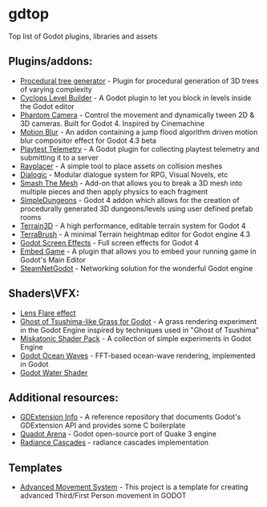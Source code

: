 # gdtop
Top list of Godot plugins, libraries and assets

## Plugins/addons:
- [Procedural tree generator](https://github.com/JekSun97/gdTree3D) - Plugin for procedural generation of 3D trees of varying complexity
- [Cyclops Level Builder](https://github.com/blackears/cyclopsLevelBuilder) - A Godot plugin to let you block in levels inside the Godot editor
- [Phantom Camera](https://github.com/ramokz/phantom-camera) - Control the movement and dynamically tween 2D & 3D cameras. Built for Godot 4. Inspired by Cinemachine
- [Motion Blur](https://github.com/sphynx-owner/JFA_driven_motion_blur_addon) - An addon containing a jump flood algorithm driven motion blur compositor effect for Godot 4.3 beta
- [Playtest Telemetry](https://github.com/etodd/playtest-telemetry-godot) - A Godot plugin for collecting playtest telemetry and submitting it to a server
- [Rayplacer](https://github.com/etodd/godot-rayplacer) - A simple tool to place assets on collision meshes
- [Dialogic](https://github.com/dialogic-godot/dialogic) - Modular dialogue system for RPG, Visual Novels, etc
- [Smash The Mesh](https://github.com/cloudofoz/godot-smashthemesh) - Add-on that allows you to break a 3D mesh into multiple pieces and then apply physics to each fragment
- [SimpleDungeons](https://github.com/majikayogames/SimpleDungeons) - Godot 4 addon which allows for the creation of procedurally generated 3D dungeons/levels using user defined prefab rooms
- [Terrain3D](https://github.com/TokisanGames/Terrain3D) - A high performance, editable terrain system for Godot 4
- [TerraBrush](https://github.com/spimort/TerraBrush) - A minimal Terrain heightmap editor for Godot engine 4.3
- [Godot Screen Effects](https://github.com/ioannis-koukourakis/godot_screen_effects/tree/main) - Full screen effects for Godot 4
- [Embed Game](https://fabimakesgames.itch.io/embedgame) - A plugin that allows you to embed your running game in Godot's Main Editor
- [SteamNetGodot](https://github.com/OverfortGames/SteamNetGodot) - Networking solution for the wonderful Godot engine

## Shaders\VFX:
- [Lens Flare effect](https://godotshaders.com/shader/screen-space-lens-flare-with-rainbow-colored-effect/)
- [Ghost of Tsushima-like Grass for Godot](https://github.com/2Retr0/GodotGrass) - A grass rendering experiment in the Godot Engine inspired by techniques used in "Ghost of Tsushima"
- [Miskatonic Shader Pack](https://github.com/miskatonicstudio/godot-experiments/tree/master/shaders) - A collection of simple experiments in Godot Engine
- [Godot Ocean Waves](https://github.com/2Retr0/GodotOceanWaves/) - FFT-based ocean-wave rendering, implemented in Godot
- [Godot Water Shader](https://github.com/Flarkk/Godot-Water-Shader-Prototype)

## Additional resources:
- [GDExtension Info](https://github.com/3starblaze/gdextension-util) - A reference repository that documents Godot's GDExtension API and provides some C boilerplate
- [Quadot Arena](https://github.com/TriggerCoder/Quadot-Arena) - Godot open-source port of Quake 3 engine
- [Radiance Cascades](https://github.com/Sohojoe/radiance-cascades-godot) - radiance cascades implementation

## Templates
- [Advanced Movement System](https://github.com/ywmaa/Advanced-Movement-System-Godot?s=09) - This project is a template for creating advanced Third/First Person movement in GODOT
